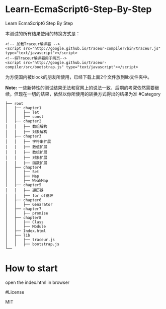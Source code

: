 # Learn-EcmaScript6-Step-By-Step

Learn EcmaScript6 Step By Step

本测试的所有结果使用的转换方式是：
```
<!-- 加载Traceur编译器 -->
<script src="http://google.github.io/traceur-compiler/bin/traceur.js" type="text/javascript"></script>
<!--将Traceur编译器用于网页-->
<script src="http://google.github.io/traceur-compiler/src/bootstrap.js" type="text/javascript"></script>
```
为方便国内被block的朋友所使用，已经下载上面2个文件放到lib文件夹中。

**Note:** 一些新特性的测试结果无法和官网上的说法一致，后期的考究依然需要继续。但现在一切的结果，依然以你所使用的转换方式得出的结果为准
#Category
 ```
├── root
│   ├── chapter1
│   │   ├── let
│   │   ├── const
│   ├── chapter2
│   │   ├── 数组解构
│   │   ├── 对象解构
│   ├── chapter3
│   │   ├── 字符串扩展
│   │   ├── 数值扩展
│   │   ├── 数组扩展
│   │   ├── 对象扩展
│   │   ├── 函数扩展
│   ├── chapter4
│   │   ├── Set
│   │   ├── Map
│   │   ├── WeakMap
│   ├── chapter5
│   │   ├── 遍历器
│   │   ├── for of循环
│   ├── chapter6
│   │   ├── Genarator
│   ├── chapter7
│   │   ├── promise
│   ├── chapter8
│   │   ├── Class
│   │   ├── Module
│   ├── Index.html
│   ├── lib
│   │   ├── traceur.js
│   │   ├── bootstrap.js
└── 
 ```

# How to start
 open the index.html in browser
  
#License

MIT


